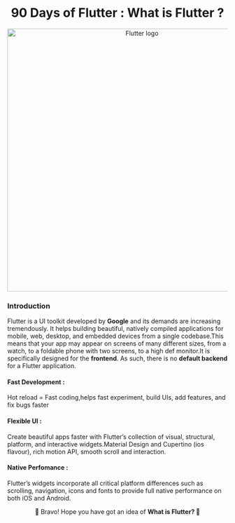 <h1 align="center"> 90 Days of Flutter : What is Flutter ?</h1>
<p align="center">
  <img width="600" src="https://user-images.githubusercontent.com/54928117/133543478-0dd88aee-d968-4498-b271-f5e1462f9b82.png" alt="Flutter logo">
</p>
<h3 align="left">Introduction</h3>
<p>Flutter is a UI toolkit developed by <b>Google</b> and its demands are increasing tremendously. It helps building beautiful, natively compiled applications for mobile, web, desktop, 
and embedded devices from a single codebase.This means that your app may appear on screens of many different sizes, from a watch, to a foldable phone with two screens, to a high def monitor.It is specifically designed for the <b>frontend</b>. As such, there is no <b>default backend</b> for a Flutter application.</p>
<h4>Fast Development : </h4>
<p>Hot reload = Fast coding,helps fast experiment, build UIs, add features, and fix bugs faster</p>
<h4>Flexible UI : </h4>
<p>Create beautiful apps faster with Flutter’s collection of visual, structural, platform, and interactive widgets.Material Design and Cupertino (ios flavour), rich motion API, smooth scroll 
and interaction.</p>
<h4>Native Perfomance : </h4>
<p>Flutter’s widgets incorporate all critical platform differences such as scrolling, navigation, icons and fonts to provide full native performance on both iOS and Android.</p>
<p align="center">🎉 Bravo! Hope you have got an idea of <b> What is Flutter? </b> 🎉